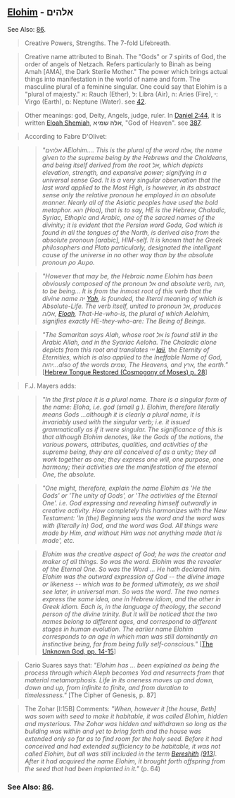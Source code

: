 ## [Elohim](/keys/ALHIM) - אלהים
See Also: [86](86).

> Creative Powers, Strengths. The 7-fold Lifebreath.

> Creative name attributed to Binah. The "Gods" or 7 spirits of God, the order of angels of Netzach. Refers particularly to Binah as being Amah [AMA], the Dark Sterile Mother." The power which brings actual things into manifestation in the world of name and form. The masculine plural of a feminine singular. One could say that Elohim is a "plural of majesty." א: Rauch (Ether), ל: Libra (Air), ה: Aries (Fire), י: Virgo (Earth), ם: Neptune (Water). see [42](42).

> Other meanings: god, Deity, Angels, judge, ruler. In [Daniel 2:44](http://biblehub.com/daniel/2-44.htm), it is written [Eloah Shemiah](387), **אלה שמיא**, "God of Heaven". see [387](387).

> According to Fabre D'Olivet: 

> > *"אלהים AElohim.... This is the plural of the word אלה, the name given to the supreme being by the Hebrews and the Chaldeans, and being itself derived from the root אל, which depicts elevation, strength, and expansive power; signifying in a universal sense God. It is a very singular observation that the last word applied to the Most High, is however, in its abstract sense only the relative pronoun he employed in an absolute manner. Nearly all of the Asiatic peoples have used the bold metaphor. הוא (Hoa), that is to say, HE is the Hebrew, Chaladic, Syriac, Ethopic and Arabic, one of the sacred names of the divinity; it is evident that the Persian word Goda, God which is found in all the tongues of the North, is derived also from the absolute pronoun [arabic], HIM-self. It is known that he Greek philosophers and Plato particularly, designated the intelligent cause of the universe in no other way than by the absolute pronoun ρο Αυρο.*

> > *"However that may be, the Hebraic name Elohim has been obviously composed of the pronoun אל and absolute verb, הוה, to be being... It is from the inmost root of this verb that the divine name יה [Yah](/keys/IH), is founded, the literal meaning of which is Absolute-Life. The verb itself, united to pronoun אל, produces אלוה, [Eloah](/keys/ALVH), That-He-who-is, the plural of which Aelohim, signifies exactly HE-they-who-are: The Being of Beings.*

> > *"The Samaritan says Alah, whose root אל is found still in the Arabic Allah, and in the Syariac Aeloha. The Chaladic alone depicts from this root and translates ייי [Iaii](/keys/III), the Eternity of Eternities, which is also applied to the Ineffable Name of God, יהוה...also of the words שמים, The Heavens, and ארץ, the earth."* [[Hebrew Tongue Restored (Cosmogony of Moses) p. 28](https://archive.org/stream/hebraictongueres00fabriala#page/28)]

> F.J. Mayers adds:

> > *"In the first place it is a plural name. There is a singular form of the name: Eloha, i.e. god (small g ). Elohim, therefore literally means Gods ...although it is clearly a plural name, it is invariably used with the singular verb; i.e. it issued grammatically as if it were singular. The significance of this is that although Elohim denotes, like the Gods of the nations, the various powers, attributes, qualities, and activities of the supreme being, they are all conceived of as a unity; they all work together as one; they express one will, one purpose, one harmony; their activities are the manifestation of the eternal One, the absolute.*

> > *"One might, therefore, explain the name Elohim as 'He the Gods' or 'The unity of Gods', or 'The activities of the Eternal One'. i.e. God expressing and revealing himself outwardly in creative activity. How completely this harmonizes with the New Testament: 'In (the) Beginning was the word and the word was with (literally in) God, and the word was God. All things were made by Him, and without Him was not anything made that is made', etc.*

> > *Elohim was the creative aspect of God; he was the creator and maker of all things. So was the word. Elohim was the revealer of the Eternal One. So was the Word ... He hath declared him. Elohim was the outward expression of God -- the divine image or likeness -- which was to be formed ultimately, as we shall see later, in universal man. So was the word. The two names express the same idea, one in Hebrew idiom, and the other in Greek idiom. Each is, in the language of theology, the second person of the divine trinity. But it will be noticed that the two names belong to different ages, and correspond to different stages in human evolution. The earlier name Elohim corresponds to an age in which man was still dominantly an instinctive being, far from being fully self-conscious."* [[The Unknown God, pp. 14-15](http://www.organelle.org/as/aschap2.htm)]

> Cario Suares says that: *"Elohim has ... been explained as being the process through which Aleph becomes Yod and resurrects from that material metamorphosis. Life in its oneness moves up and down, down and up, from infinite to finite, and from duration to timelessness."* [The Cipher of Genesis, p. 87]

> The Zohar [I:15B] Comments: *"When, however it [the house, Beth] was sown with seed to make it habitable, it was called Elohim, hidden and mysterious. The Zohar was hidden and withdrawn so long as the building was within and yet to bring forth and the house was extended only so far as to find room for the holy seed. Before it had conceived and had extended sufficiency to be habitable, it was not called Elohim, but all was still included in the term [Bereshith](/keys/BRAShITh) [[913](913)]. After it had acquired the name Elohim, it brought forth offspring from the seed that had been implanted in it."* (p. 64)

### See Also: [86](86).